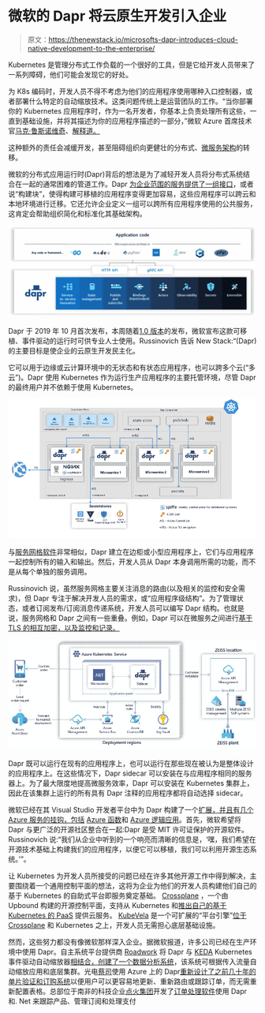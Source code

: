 # 微软的 Dapr 将云原生开发引入企业

> 原文：<https://thenewstack.io/microsofts-dapr-introduces-cloud-native-development-to-the-enterprise/>

Kubernetes 是管理分布式工作负载的一个很好的工具，但是它给开发人员带来了一系列障碍，他们可能会发现它的好处。

为 K8s 编码时，开发人员不得不考虑为他们的应用程序使用哪种入口控制器，或者部署什么特定的自动缩放技术。这类问题传统上是运营团队的工作。“当你部署你的 Kubernetes 应用程序时，作为一名开发者，你基本上负责处理所有这些，一直到基础设施，并将其描述为你的应用程序描述的一部分，”微软 Azure 首席技术官[马克·鲁斯诺维奇](https://azure.microsoft.com/en-us/blog/author/markruss/)、[解释道。](https://azure.microsoft.com/)

这种额外的责任会减缓开发，甚至阻碍组织向更健壮的分布式、[微服务架构](https://thenewstack.io/primer-microservices-explained/)的转移。

微软的分布式应用运行时(Dapr)背后的想法是为了减轻开发人员将分布式系统结合在一起的通常困难的管道工作。Dapr [为企业范围的服务提供了一组接口](https://thenewstack.io/the-dapr-distributed-runtime-nears-production-readiness/)，或者说“构建块”，使得构建可移植的应用程序变得更加容易，这些应用程序可以跨云和本地环境进行迁移。它还允许企业定义一组可以跨所有应用程序使用的公共服务，这肯定会帮助组织简化和标准化其基础架构。

![](img/4854fb25bbabf45be69c314c56b633fa.png)

Dapr 于 2019 年 10 月首次发布，本周随着[1.0 版本](https://blog.dapr.io/posts/2021/02/17/announcing-dapr-v1.0/)的发布，微软宣布这款可移植、事件驱动的运行时可供专业人士使用。Russinovich 告诉 New Stack:“(Dapr)的主要目标是使企业的云原生开发民主化。

它可以用于边缘或云计算环境中的无状态和有状态应用程序，也可以跨多个云(“多云”)。Dapr 使用 Kubernetes 作为运行生产应用程序的主要托管环境，尽管 Dapr 的最终用户并不依赖于使用 Kubernetes。

![](img/f62149f1aee75bb491d943973053ef99.png)

与[服务网格软件](https://thenewstack.io/tetrate-a-service-mesh-can-be-the-security-kernel-for-distributed-systems/)非常相似，Dapr 建立在边柜或小型应用程序上，它们与应用程序一起控制所有的输入和输出。然后，开发人员从 Dapr 本身调用所需的功能，而不是从每个单独的服务调用。

Russinovich 说，虽然服务网格主要关注消息的路由(以及相关的监控和安全需求)，但 Dapr 专注于解决开发人员的需求，或“应用程序级结构”。为了管理状态，或者订阅发布/订阅消息传递系统，开发人员可以编写 Dapr 结构。也就是说，服务网格和 Dapr 之间有一些重叠。例如，Dapr 可以在微服务之间进行[基于 TLS 的相互加密，以及监控和记录。](https://thenewstack.io/mutual-tls-microservices-encryption-for-service-mesh/)

![](img/6aa027f859be3bda44e51601606fdcab.png)

Dapr 既可以运行在现有的应用程序上，也可以运行在那些现在被认为是整体设计的应用程序上。在这些情况下，Dapr sidecar 可以安装在与应用程序相同的服务器上。为了最大限度地提高微服务效率，Dapr 可以安装在 Kubernetes 集群上，因此在该集群上运行的所有具有 Dapr 注释的应用程序都将自动选择 sidecar。

微软已经在其 Visual Studio 开发者平台中为 Dapr 构建了一个[扩展，并且有几个 Azure 服务的挂钩，包括](https://marketplace.visualstudio.com/items?itemName=ms-azuretools.vscode-dapr) [Azure 函数](https://azure.microsoft.com/en-us/blog/introducing-azure-functions/)和 [Azure 逻辑应用](https://azure.microsoft.com/en-us/services/logic-apps/)。首先，微软希望将 Dapr 与更广泛的开源社区整合在一起:Dapr 是受 MIT 许可证保护的开源软件。Russinovich 说:“我们从企业中听到的一个响亮而清晰的信息是，‘嘿，我们希望在开源技术基础上构建我们的应用程序，以便它可以移植，我们可以利用开源生态系统。’”。

让 Kubernetes 为开发人员所接受的问题已经在许多其他开源工作中得到解决，主要围绕着一个通用控制平面的想法，这将为企业为他们的开发人员构建他们自己的基于 Kubernetes 的自助式平台即服务奠定基础。 [Crossplane](https://crossplane.io/) ，一个由 Upbound 构建的开源控制平面，支持从 Kubernetes 和[推出自己的基于 Kubernetes 的 PaaS](https://thenewstack.io/crossplane-a-kubernetes-control-plane-to-roll-your-own-paas/) 提供云服务。 [KubeVela](https://github.com/oam-dev/kubevela) 是一个可扩展的“平台引擎”[位于 Crossplane](https://kubevela.io/#/en/platform-engineers/cloud-services) 和 Kubernetes 之上，开发人员无需担心底层基础设施。

然而，这些努力都没有像微软那样深入企业。据微软报道，许多公司已经在生产环境中使用 Dapr。自主系统平台提供商 [Roadwork](https://roadwork.io/) 将 Dapr 与 [KEDA](https://keda.sh/) Kubernetes 事件驱动自动缩放器[相结合，创建了一个数据分析系统](https://blog.dapr.io/posts/2021/02/09/running-dapr-in-production-at-roadwork/)，该系统可根据传入流量自动缩放应用和底层集群。光电[蔡司](https://www.zeiss.com/corporate/us/home.html)使用 Azure 上的 Dapr[重新设计了之前几十年的单片验证和订购系统](https://customers.microsoft.com/en-us/story/1336089737047375040-zeiss-accelerates-cloud-first-development-on-azure-and-streamlines-order-processing)以便用户可以更容易地更新、重新路由或跟踪订单，而无需重新配置表格。总部位于南非的科技企业[点火集团](https://www.ignitiongroup.com/)开发了[订单处理软件](https://customers.microsoft.com/en-us/story/1335733425802443016-ignition-group-speeds-development-and-payment-processing-using-dapr-and-azure)使用 Dapr 和. Net 来跟踪产品、管理订阅和处理支付

<svg xmlns:xlink="http://www.w3.org/1999/xlink" viewBox="0 0 68 31" version="1.1"><title>Group</title> <desc>Created with Sketch.</desc></svg>